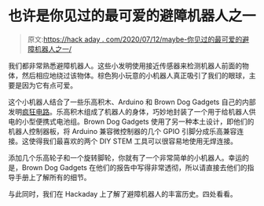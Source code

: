 # 也许是你见过的最可爱的避障机器人之一

> 原文:[https://hack aday . com/2020/07/12/maybe-你见过的最可爱的避障机器人之一/](https://hackaday.com/2020/07/12/maybe-one-of-the-most-adorable-obstacle-avoiding-robots-youve-seen/)

我们都非常熟悉避障机器人。这些小发明使用接近传感器来检测机器人前面的物体，然后相应地绕过该物体。棕色狗小玩意的小机器人真正吸引了我们的眼球，主要是因为它有点可爱。

这个小机器人结合了一些乐高积木、Arduino 和 Brown Dog Gadgets 自己的内部发明[疯狂电路](https://hackaday.com/2017/10/12/lego-compatible-electronics-kits-everywhere/)。乐高积木组成了机器人的身体，巧妙地封装了一个用于给机器人供电的小型便携式电池组。Brown Dog Gadgets 使用了另一种本土设计，即他们的机器人控制器板，将 Arduino 兼容微控制器的几个 GPIO 引脚分成乐高兼容连接。这使得我们最喜欢的两个 DIY STEM 工具可以很容易地使用无焊连接。

添加几个乐高轮子和一个旋转脚轮，你就有了一个非常简单的小机器人。幸运的是，Brown Dog Gadgets 在他们的报告中写得非常透彻，所以请直接去他们的指导手册上了解所有的细节。

与此同时，我们在 Hackaday 上了解了避障机器人的丰富历史。四处看看。